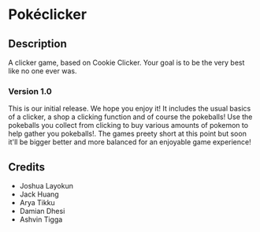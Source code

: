 # Pokéclicker

## Description
A clicker game, based on Cookie Clicker. Your goal is to be the very best like no one ever was.
<!--
## FAQs

### Insert question here?
Insert answer here.

### Insert question here?
Insert answer here.

## Changelog

### Version 1.1

#### Bug fixes
 * Fixed thing
 * Fixed other thing

#### Changes
 * Added thing
 * Removed thing
 * Added a group of related things:
   * one
   * two
   * three
   * four
 * If you want to be fancy, you can use a...
   * + to indicate something added and a...
   * - to indicate something removed, just be careful with your markdown syntax!
-->
### Version 1.0
This is our initial release. We hope you enjoy it! It includes the usual basics of a clicker, a shop a clicking function and of course the pokeballs! Use the pokeballs you collect from clicking to buy various amounts of pokemon to help gather you pokeballs!. The games preety short at this point but soon it'll be bigger better and more balanced for an enjoyable game experience!

## Credits
* Joshua Layokun
* Jack Huang
* Arya Tikku
* Damian Dhesi
* Ashvin Tigga
